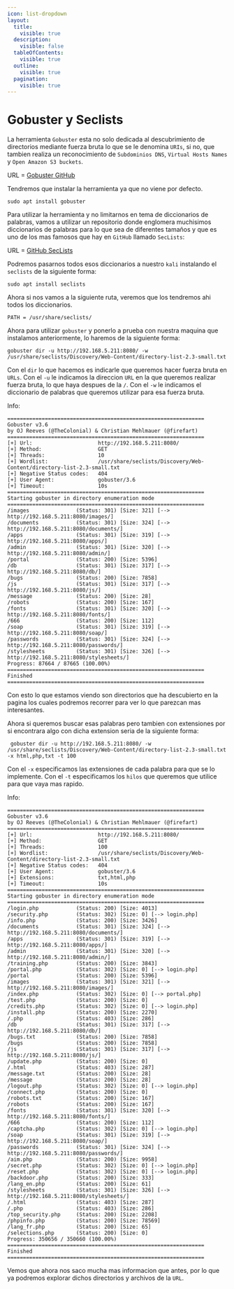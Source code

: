 ```yaml
---
icon: list-dropdown
layout:
  title:
    visible: true
  description:
    visible: false
  tableOfContents:
    visible: true
  outline:
    visible: true
  pagination:
    visible: true
---
```


# Gobuster y Seclists

La herramienta `Gobuster` esta no solo dedicada al descubrimiento de directorios mediante fuerza bruta lo que se le denomina `URIs`, si no, que tambien realiza un reconocimiento de `Subdominios DNS`, `Virtual Hosts Names` y `Open Amazon S3 buckets`.

URL = [Gobuster GitHub](https://github.com/OJ/gobuster)

Tendremos que instalar la herramienta ya que no viene por defecto.

```shell
sudo apt install gobuster
```

Para utilizar la herramienta y no limitarnos en tema de diccionarios de palabras, vamos a utilizar un repositorio donde englomera muchisimos diccionarios de palabras para lo que sea de diferentes tamaños y que es uno de los mas famosos que hay en `GitHub` llamado `SecLists`:

URL = [GitHub SecLists](https://github.com/danielmiessler/SecLists)

Podremos pasarnos todos esos diccionarios a nuestro `kali` instalando el `seclists` de la siguiente forma:

```shell
sudo apt install seclists
```

Ahora si nos vamos a la siguiente ruta, veremos que los tendremos ahi todos los diccionarios.

```
PATH = /usr/share/seclists/
```

Ahora para utilizar `gobuster` y ponerlo a prueba con nuestra maquina que instalamos anteriormente, lo haremos de la siguiente forma:

```shell
gobuster dir -u http://192.168.5.211:8080/ -w /usr/share/seclists/Discovery/Web-Content/directory-list-2.3-small.txt
```

Con el `dir` lo que hacemos es indicarle que queremos hacer fuerza bruta en `URLs`. Con el `-u` le indicamos la direccion `URL` en la que queremos realizar fuerza bruta, lo que haya despues de la `/`. Con el `-w` le indicamos el diccionario de palabras que queremos utilizar para esa fuerza bruta.

Info:

```
===============================================================
Gobuster v3.6
by OJ Reeves (@TheColonial) & Christian Mehlmauer (@firefart)
===============================================================
[+] Url:                     http://192.168.5.211:8080/
[+] Method:                  GET
[+] Threads:                 10
[+] Wordlist:                /usr/share/seclists/Discovery/Web-Content/directory-list-2.3-small.txt
[+] Negative Status codes:   404
[+] User Agent:              gobuster/3.6
[+] Timeout:                 10s
===============================================================
Starting gobuster in directory enumeration mode
===============================================================
/images               (Status: 301) [Size: 321] [--> http://192.168.5.211:8080/images/]
/documents            (Status: 301) [Size: 324] [--> http://192.168.5.211:8080/documents/]
/apps                 (Status: 301) [Size: 319] [--> http://192.168.5.211:8080/apps/]
/admin                (Status: 301) [Size: 320] [--> http://192.168.5.211:8080/admin/]
/portal               (Status: 200) [Size: 5396]
/db                   (Status: 301) [Size: 317] [--> http://192.168.5.211:8080/db/]
/bugs                 (Status: 200) [Size: 7858]
/js                   (Status: 301) [Size: 317] [--> http://192.168.5.211:8080/js/]
/message              (Status: 200) [Size: 28]
/robots               (Status: 200) [Size: 167]
/fonts                (Status: 301) [Size: 320] [--> http://192.168.5.211:8080/fonts/]
/666                  (Status: 200) [Size: 112]
/soap                 (Status: 301) [Size: 319] [--> http://192.168.5.211:8080/soap/]
/passwords            (Status: 301) [Size: 324] [--> http://192.168.5.211:8080/passwords/]
/stylesheets          (Status: 301) [Size: 326] [--> http://192.168.5.211:8080/stylesheets/]
Progress: 87664 / 87665 (100.00%)
===============================================================
Finished
===============================================================
```

Con esto lo que estamos viendo son directorios que ha descubierto en la pagina los cuales podremos recorrer para ver lo que parezcan mas interesantes.

Ahora si queremos buscar esas palabras pero tambien con extensiones por si encontrara algo con dicha extension seria de la siguiente forma:

```shell
 gobuster dir -u http://192.168.5.211:8080/ -w /usr/share/seclists/Discovery/Web-Content/directory-list-2.3-small.txt -x html,php,txt -t 100
```

Con el `-x` especificamos las extensiones de cada palabra para que se lo implemente. Con el `-t` especificamos los `hilos` que queremos que utilice para que vaya mas rapido.

Info:

```
===============================================================
Gobuster v3.6
by OJ Reeves (@TheColonial) & Christian Mehlmauer (@firefart)
===============================================================
[+] Url:                     http://192.168.5.211:8080/
[+] Method:                  GET
[+] Threads:                 100
[+] Wordlist:                /usr/share/seclists/Discovery/Web-Content/directory-list-2.3-small.txt
[+] Negative Status codes:   404
[+] User Agent:              gobuster/3.6
[+] Extensions:              txt,html,php
[+] Timeout:                 10s
===============================================================
Starting gobuster in directory enumeration mode
===============================================================
/login.php            (Status: 200) [Size: 4013]
/security.php         (Status: 302) [Size: 0] [--> login.php]
/info.php             (Status: 200) [Size: 3426]
/documents            (Status: 301) [Size: 324] [--> http://192.168.5.211:8080/documents/]
/apps                 (Status: 301) [Size: 319] [--> http://192.168.5.211:8080/apps/]
/admin                (Status: 301) [Size: 320] [--> http://192.168.5.211:8080/admin/]
/training.php         (Status: 200) [Size: 3843]
/portal.php           (Status: 302) [Size: 0] [--> login.php]
/portal               (Status: 200) [Size: 5396]
/images               (Status: 301) [Size: 321] [--> http://192.168.5.211:8080/images/]
/index.php            (Status: 302) [Size: 0] [--> portal.php]
/test.php             (Status: 200) [Size: 0]
/credits.php          (Status: 302) [Size: 0] [--> login.php]
/install.php          (Status: 200) [Size: 2270]
/.php                 (Status: 403) [Size: 286]
/db                   (Status: 301) [Size: 317] [--> http://192.168.5.211:8080/db/]
/bugs.txt             (Status: 200) [Size: 7858]
/bugs                 (Status: 200) [Size: 7858]
/js                   (Status: 301) [Size: 317] [--> http://192.168.5.211:8080/js/]
/update.php           (Status: 200) [Size: 0]
/.html                (Status: 403) [Size: 287]
/message.txt          (Status: 200) [Size: 28]
/message              (Status: 200) [Size: 28]
/logout.php           (Status: 302) [Size: 0] [--> login.php]
/connect.php          (Status: 200) [Size: 0]
/robots.txt           (Status: 200) [Size: 167]
/robots               (Status: 200) [Size: 167]
/fonts                (Status: 301) [Size: 320] [--> http://192.168.5.211:8080/fonts/]
/666                  (Status: 200) [Size: 112]
/captcha.php          (Status: 302) [Size: 0] [--> login.php]
/soap                 (Status: 301) [Size: 319] [--> http://192.168.5.211:8080/soap/]
/passwords            (Status: 301) [Size: 324] [--> http://192.168.5.211:8080/passwords/]
/aim.php              (Status: 200) [Size: 9958]
/secret.php           (Status: 302) [Size: 0] [--> login.php]
/reset.php            (Status: 302) [Size: 0] [--> login.php]
/backdoor.php         (Status: 200) [Size: 333]
/lang_en.php          (Status: 200) [Size: 61]
/stylesheets          (Status: 301) [Size: 326] [--> http://192.168.5.211:8080/stylesheets/]
/.html                (Status: 403) [Size: 287]
/.php                 (Status: 403) [Size: 286]
/top_security.php     (Status: 200) [Size: 2208]
/phpinfo.php          (Status: 200) [Size: 78569]
/lang_fr.php          (Status: 200) [Size: 65]
/selections.php       (Status: 200) [Size: 0]
Progress: 350656 / 350660 (100.00%)
===============================================================
Finished
===============================================================
```

Vemos que ahora nos saco mucha mas informacion que antes, por lo que ya podremos explorar dichos directorios y archivos de la `URL`.

